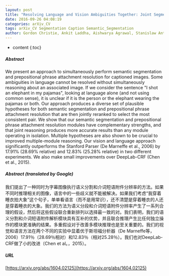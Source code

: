 ```yaml
---
layout: post
title: "Resolving Language and Vision Ambiguities Together: Joint Segmentation & Prepositional Attachment Resolution in Captioned Scenes"
date: 2016-09-26 04:08:19
categories: arXiv_CV
tags: arXiv_CV Segmentation Caption Semantic_Segmentation
author: Gordon Christie, Ankit Laddha, Aishwarya Agrawal, Stanislaw Antol, Yash Goyal, Kevin Kochersberger, Dhruv Batra
---
```


* content
{:toc}

##### Abstract
We present an approach to simultaneously perform semantic segmentation and prepositional phrase attachment resolution for captioned images. Some ambiguities in language cannot be resolved without simultaneously reasoning about an associated image. If we consider the sentence "I shot an elephant in my pajamas", looking at language alone (and not using common sense), it is unclear if it is the person or the elephant wearing the pajamas or both. Our approach produces a diverse set of plausible hypotheses for both semantic segmentation and prepositional phrase attachment resolution that are then jointly reranked to select the most consistent pair. We show that our semantic segmentation and prepositional phrase attachment resolution modules have complementary strengths, and that joint reasoning produces more accurate results than any module operating in isolation. Multiple hypotheses are also shown to be crucial to improved multiple-module reasoning. Our vision and language approach significantly outperforms the Stanford Parser (De Marneffe et al., 2006) by 17.91% (28.69% relative) and 12.83% (25.28% relative) in two different experiments. We also make small improvements over DeepLab-CRF (Chen et al., 2015).

##### Abstract (translated by Google)
我们提出了一种同时为字幕图像执行语义分割和介词短语附件分辨率的方法。如果不同时推理相关的图像，语言中的一些歧义就不能被解决。如果我们考虑“我穿着睡衣拍大象”这个句子，单单看语言（而不是用常识），还不清楚是穿着睡衣的人还是穿着睡衣的大象。我们的方法为语义分段和介词短语附件分辨率产生了一系列合理的假设，然后将这些假设联合重新排列以选择最一致的对。我们表明，我们的语义分割和介词短语附件解析模块具有互补的优势，并且联合推理产生比任何独立操作的模块更准确的结果。多重假设对于改善多模块推理也是至关重要的。我们的视觉和语言方法在两个不同的实验中显着优于斯坦福分析器（De Marneffe等，2006）17.91％（28.69％相对）和12.83％（相对25.28％）。我们也对DeepLab-CRF做了小的改进（Chen et al。，2015）。

##### URL
[https://arxiv.org/abs/1604.02125](https://arxiv.org/abs/1604.02125)

